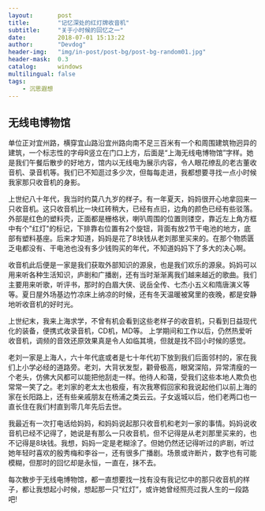 ```yaml
---
layout:       post
title:        "记忆深处的红灯牌收音机"
subtitle:     "关于小时候的回忆之一"
date:         2018-07-01 15:13:22
author:       "Devdog"
header-img:   "img/in-post/post-bg/post-bg-random01.jpg"
header-mask:  0.3
catalog:      windows
multilingual: false
tags:
    - 沉思遐想
---
```




## 无线电博物馆 ##

单位正对宜州路，横穿宜山路沿宜州路向南不足三百米有一个和周围建筑物迥异的建筑，一个标志性的字母R竖立在门口上方，后面是“上海无线电博物馆”字样。她是我们午餐后散步的好地方，馆内以无线电为展示内容，令人眼花缭乱的老古董收音机、录音机等。我们已不知逛过多少次，但每每走进，我都想要寻找一点小时候我家那只收音机的身影。

上世纪八十年代，我当时约莫八九岁的样子。有一年夏天，妈妈很开心地拿回来一只收音机。这只收音机比一块红砖稍大，已经有点旧，边角的颜色已经有些驳落。外部是红色的塑料壳，正面都是栅格状，喇叭周围的位置则镂空，靠近左上角方框中有个"红灯"的标记，下排靠右位置有2个旋钮，背面有放2节干电池的地方，底部有塑料基座。后来才知道，妈妈是花了8块钱从老刘那里买来的。在那个物质匮乏电都没有、干电池也没有多少钱购买的年代，不知道妈妈下了多大的决心啊。

收音机此后便是一家是我们获取外部知识的源泉，也是我们欢乐的源泉。妈妈可以用来听各种生活知识，庐剧和广播剧，还有当时渐渐离我们越来越近的歌曲。我们主要用来听歌，听评书，那时的白眉大侠、说岳全传、七杰小五义和隋唐演义等等。夏日屋外场基边竹凉床上纳凉的时候，还有冬天温暖被窝里的夜晚，都是安静地听收音机的好时光。

上世纪末，我来上海求学，不曾有机会看到这些老样子的收音机，只看到日益现代化的装备，便携式收录音机，CD机，MD等。 上学期间和工作以后，仍然热爱听收音机，调频的音效还原效果真是令人如临其境，但就是找不回小时候的感觉。

老刘一家是上海人，六十年代底或者是七十年代初下放到我们后面邻村的，家在我们上小学必经的道路旁。老刘，大背状发型，颧骨极高，眼窝深陷，异常清瘦的一个老头，仿佛大风都可以能把他刮走一样。他待人和蔼，受我们这些本地人欺负也常常一笑了之。老刘家的老太太也极瘦，有次我寒假回家和我说起他们以前上海的家在长阳路上，还有些亲戚朋友在杨浦之类云云。子女返城以后，他们老两口也一直长住在我们村直到零几年先后去世。

我最近有一次打电话给妈妈，和妈妈说起那只收音机和老刘一家的事情。妈妈说收音机已经不记得了，她说是有那么一只收音机，但不记得是从老刘那里买来的，也不记得是8块钱。我想，妈妈一定是老糊涂了。但她仍然还记得听过的庐剧，听过她年轻时喜欢的殷秀梅和李谷一，还有很多广播剧。场景或许断片，数字也有可能模糊，但那时的回忆却是永恒，一直在，抹不去。

每次散步于无线电博物馆，都一直想要找一找有没有我记忆中的那只收音机的样子，都让我想起小时候，想起那一只“红灯”，或许她曾经照亮过我人生的一段路吧!